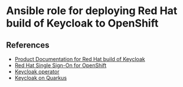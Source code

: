 # Ansible role for deploying Red Hat build of Keycloak to OpenShift

## References

* [Product Documentation for Red Hat build of Keycloak](https://access.redhat.com/documentation/en-us/red_hat_build_of_keycloak)
* [Red Hat Single Sign-On for OpenShift](https://access.redhat.com/documentation/en-us/red_hat_single_sign-on/7.6/html/red_hat_single_sign-on_for_openshift/index)
* [Keycloak operator](https://www.keycloak.org/guides#operator)
* [Keycloak on Quarkus](https://github.com/keycloak/keycloak/tree/main/operator)
